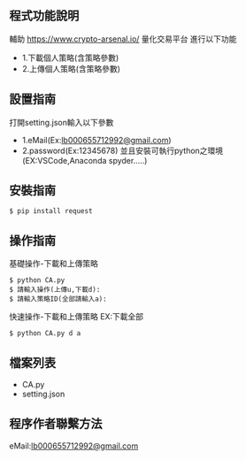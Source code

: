 ## 程式功能說明
輔助 https://www.crypto-arsenal.io/ 量化交易平台
進行以下功能
* 1.下載個人策略(含策略參數)
* 2.上傳個人策略(含策略參數)

## 設置指南
打開setting.json輸入以下參數
* 1.eMail(Ex:lb000655712992@gmail.com)
* 2.password(Ex:12345678)
並且安裝可執行python之環境(EX:VSCode,Anaconda spyder.....)

## 安裝指南

```
$ pip install request
```
	
## 操作指南
基礎操作-下載和上傳策略
```
$ python CA.py
$ 請輸入操作(上傳u,下載d):
$ 請輸入策略ID(全部請輸入a):
```
快速操作-下載和上傳策略
EX:下載全部
```
$ python CA.py d a
```
	
## 檔案列表
* CA.py
* setting.json

## 程序作者聯繫方法
eMail:lb000655712992@gmail.com